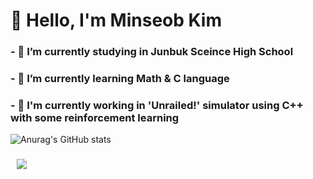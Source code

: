 

<!--
**MinseobKimm/MinseobKimm** is a ✨ _special_ ✨ repository because its `README.md` (this file) appears on your GitHub profile.

Here are some ideas to get you started:

- 🔭 I’m currently working on ...
- 🌱 I’m currently learning ...
- 👯 I’m looking to collaborate on ...
- 🤔 I’m looking for help with ...
- 💬 Ask me about ...
- 📫 How to reach me: ...
- 😄 Pronouns: ...
- ⚡ Fun fact: ...
-->

# 🎺 Hello, I'm Minseob Kim
### - 🔭 I’m currently studying in Junbuk Sceince High School

### - 🌱 I’m currently learning Math & C language

### - 🎁 I'm currently working in 'Unrailed!' simulator using C++ with some reinforcement learning


![Anurag's GitHub stats](https://github-readme-stats.vercel.app/api?username=Minseobkimm)
###
<a href="https://www.instagram.com/__minseob__/">
    <img 
        src="http://img.shields.io/badge/-Instagram-black?style=flat&logo=Instagram&link=https://instagram.com/alpox.dev/"
        style="height : auto; margin-left : 10px; margin-right : 10px;"/>
</a>
